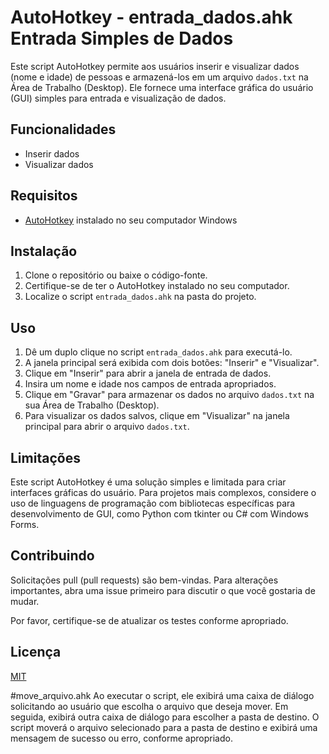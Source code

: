 # AutoHotkey - entrada_dados.ahk Entrada Simples de Dados

Este script AutoHotkey permite aos usuários inserir e visualizar dados (nome e idade) de pessoas e armazená-los em um arquivo `dados.txt` na Área de Trabalho (Desktop). Ele fornece uma interface gráfica do usuário (GUI) simples para entrada e visualização de dados.

## Funcionalidades

- Inserir dados
- Visualizar dados

## Requisitos

- [AutoHotkey](https://www.autohotkey.com/) instalado no seu computador Windows

## Instalação

1. Clone o repositório ou baixe o código-fonte.
2. Certifique-se de ter o AutoHotkey instalado no seu computador.
3. Localize o script `entrada_dados.ahk` na pasta do projeto.

## Uso

1. Dê um duplo clique no script `entrada_dados.ahk` para executá-lo.
2. A janela principal será exibida com dois botões: "Inserir" e "Visualizar".
3. Clique em "Inserir" para abrir a janela de entrada de dados.
4. Insira um nome e idade nos campos de entrada apropriados.
5. Clique em "Gravar" para armazenar os dados no arquivo `dados.txt` na sua Área de Trabalho (Desktop).
6. Para visualizar os dados salvos, clique em "Visualizar" na janela principal para abrir o arquivo `dados.txt`.

## Limitações

Este script AutoHotkey é uma solução simples e limitada para criar interfaces gráficas do usuário. Para projetos mais complexos, considere o uso de linguagens de programação com bibliotecas específicas para desenvolvimento de GUI, como Python com tkinter ou C# com Windows Forms.

## Contribuindo

Solicitações pull (pull requests) são bem-vindas. Para alterações importantes, abra uma issue primeiro para discutir o que você gostaria de mudar.

Por favor, certifique-se de atualizar os testes conforme apropriado.

## Licença

[MIT](https://choosealicense.com/licenses/mit/)

#move_arquivo.ahk
Ao executar o script, ele exibirá uma caixa de diálogo solicitando ao usuário que escolha o arquivo que deseja mover. Em seguida, exibirá outra caixa de diálogo para escolher a pasta de destino. O script moverá o arquivo selecionado para a pasta de destino e exibirá uma mensagem de sucesso ou erro, conforme apropriado.
